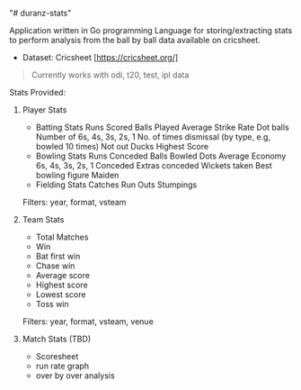 "# duranz-stats" 
 
 Application written in Go programming Language for storing/extracting stats to perform analysis from the ball by ball data available on cricsheet.
 
  - Dataset: Cricsheet [https://cricsheet.org/]
> Currently works with odi, t20, test, ipl data


Stats Provided:

1. Player Stats
    - Batting Stats
        Runs Scored
        Balls Played
        Average
        Strike Rate
        Dot balls
        Number of 6s, 4s, 3s, 2s, 1
        No. of times dismissal (by type, e.g, bowled 10 times)
        Not out
        Ducks
        Highest Score
    - Bowling Stats
        Runs Conceded
        Balls Bowled
        Dots
        Average
        Economy
        6s, 4s, 3s, 2s, 1 Conceded
        Extras conceded
        Wickets taken 
        Best bowling figure
        Maiden
    - Fielding Stats
        Catches
        Run Outs
        Stumpings

    Filters: year, format, vsteam


2. Team Stats
    - Total Matches
    - Win
    - Bat first win
    - Chase win
    - Average score
    - Highest score
    - Lowest score
    - Toss win

    Filters: year, format, vsteam, venue

3. Match Stats (TBD)
    - Scoresheet
    - run rate graph
    - over by over analysis